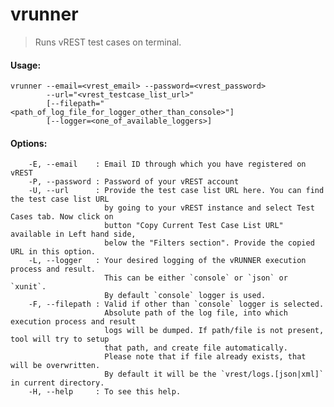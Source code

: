 # vrunner

> Runs vREST test cases on terminal.

#### Usage: 
	vrunner --email=<vrest_email> --password=<vrest_password> 
	        --url="<vrest_testcase_list_url>"
  	        [--filepath="<path_of_log_file_for_logger_other_than_console>"]
  	        [--logger=<one_of_available_loggers>]

#### Options:
        -E, --email    : Email ID through which you have registered on vREST
        -P, --password : Password of your vREST account
        -U, --url      : Provide the test case list URL here. You can find the test case list URL 
                         by going to your vREST instance and select Test Cases tab. Now click on 
                         button "Copy Current Test Case List URL" available in Left hand side, 
                         below the "Filters section". Provide the copied URL in this option.
        -L, --logger   : Your desired logging of the vRUNNER execution process and result.
                         This can be either `console` or `json` or `xunit`.
                         By default `console` logger is used.
        -F, --filepath : Valid if other than `console` logger is selected.
                         Absolute path of the log file, into which execution process and result 
                         logs will be dumped. If path/file is not present, tool will try to setup 
                         that path, and create file automatically.
                         Please note that if file already exists, that will be overwritten.
                         By default it will be the `vrest/logs.[json|xml]` in current directory.
        -H, --help     : To see this help.